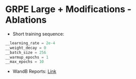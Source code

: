# GRPE Large + Modifications - Ablations
* Short training sequence:
```python
__learning_rate = 2e-4
__weight_decay = 0
__batch_size = 256
__warmup_epochs = 1
__max_epochs = 10
```

* WandB Reports: [Link](https://wandb.ai/shayanfazeli/grpe_ablations/reports/GRPE-Large-Ablations--VmlldzoyODQ1OTUw?accessToken=960jwe4881vpmlvkx05fjc1zq9fnsxg1veqiz4fa6ghzn25ba2is118t6jqowkzr)
